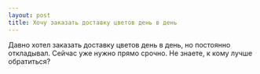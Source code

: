 ```yaml
---
layout: post 
title: Хочу заказать доставку цветов день в день 
--- 
```

Давно хотел заказать доставку цветов день в день, но постоянно откладывал. Сейчас уже нужно прямо срочно. Не знаете, к кому лучше обратиться?
